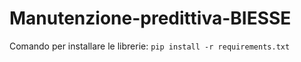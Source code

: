 # Manutenzione-predittiva-BIESSE

Comando per installare le librerie: ```pip install -r requirements.txt```
